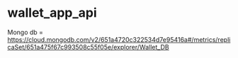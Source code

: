 # wallet_app_api


Mongo db = https://cloud.mongodb.com/v2/651a4720c322534d7e95416a#/metrics/replicaSet/651a475f67c993508c55f05e/explorer/Wallet_DB
